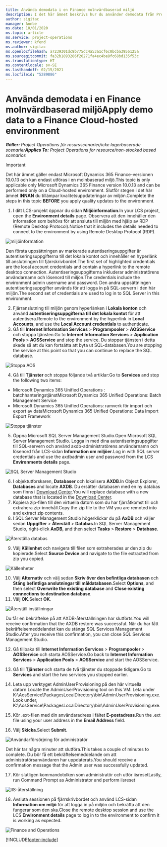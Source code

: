 ```yaml
---
title: Använda demodata i en Finance molnvärdbaserad miljö
description: I det här ämnet beskrivs hur du använder demodata från Project Operations i en Dynamics 365 Finance-miljö i molnet.
author: sigitac
manager: Annbe
ms.date: 10/01/2020
ms.topic: article
ms.service: project-operations
ms.reviewer: kfend
ms.author: sigitac
ms.openlocfilehash: a7239301dc8b775dc4a53a1cf6c0bcba3956125a
ms.sourcegitcommit: fa32b1893286f20271fa4ec4be8fc68bd135f53c
ms.translationtype: HT
ms.contentlocale: sv-SE
ms.lasthandoff: 02/15/2021
ms.locfileid: "5289886"
---
```

# <a name="apply-demo-data-to-a-finance-cloud-hosted-environment"></a><span data-ttu-id="5bf6c-103">Använda demodata i en Finance molnvärdbaserad miljö</span><span class="sxs-lookup"><span data-stu-id="5bf6c-103">Apply demo data to a Finance Cloud-hosted environment</span></span>

<span data-ttu-id="5bf6c-104">_**Gäller:** Project Operations för resursscenarier/icke lagerbaserade scenarier_</span><span class="sxs-lookup"><span data-stu-id="5bf6c-104">_**Applies To:** Project Operations for resource/non-stocked based scenarios_</span></span>

> [!IMPORTANT]
> <span data-ttu-id="5bf6c-105">Det här ämnet gäller endast Microsoft Dynamics 365 Finance-versionen 10.0.13 och kan endast utföras i en molnbaserad miljö.</span><span class="sxs-lookup"><span data-stu-id="5bf6c-105">This topic is only applicable only Microsoft Dynamics 365 Finance version 10.0.13 and can be performed only on a Cloud-hosted environment.</span></span> <span data-ttu-id="5bf6c-106">Slutför stegen i det här ämnet **INNAN** du tillämpar kvalitetsuppdateringar av miljön.</span><span class="sxs-lookup"><span data-stu-id="5bf6c-106">Complete the steps in this topic **BEFORE** you apply quality updates to the environment.</span></span>

1. <span data-ttu-id="5bf6c-107">I ditt LCS-projekt öppnar du sidan **Miljöinformation**.</span><span class="sxs-lookup"><span data-stu-id="5bf6c-107">In your LCS project, open the **Environment details** page.</span></span> <span data-ttu-id="5bf6c-108">Observera att den innehåller den information som behövs för att ansluta till miljön med hjälp av RDP (Remote Desktop Protocol).</span><span class="sxs-lookup"><span data-stu-id="5bf6c-108">Notice that it includes the details needed to connect to the environment by using Remote Desktop Protocol (RDP).</span></span>

![ miljöinformation](./media/1EnvironmentDetails.png)

<span data-ttu-id="5bf6c-110">Den första uppsättningen av markerade autentiseringsuppgifter är autentiseringsuppgifterna till det lokala kontot och innehåller en hyperlänk till anslutningen till fjärrskrivbordet.</span><span class="sxs-lookup"><span data-stu-id="5bf6c-110">The first set of highlighted credentials are the local account credentials and contain a hyperlink to the remote desktop connection.</span></span> <span data-ttu-id="5bf6c-111">Autentiseringsuppgifterna inkluderar administratörens användarnamn och lösenord till miljön.</span><span class="sxs-lookup"><span data-stu-id="5bf6c-111">The credentials include the environment admin username and password.</span></span> <span data-ttu-id="5bf6c-112">Den andra uppsättningen autentiseringsuppgifter används för att logga in på SQL-servern i den här miljön.</span><span class="sxs-lookup"><span data-stu-id="5bf6c-112">The second set of credentials are used to log in to SQL Server in this environment.</span></span>

2. <span data-ttu-id="5bf6c-113">Fjärranslutning till miljön genom hyperlänken i **Lokala konton** och använd **autentiseringsuppgifterna till det lokala kontot** för att autentisera.</span><span class="sxs-lookup"><span data-stu-id="5bf6c-113">Remote to the environment by the hyperlink in **Local Accounts**, and use the **Local Account credentials** to authenticate.</span></span>
3. <span data-ttu-id="5bf6c-114">Gå till **Internet Information Services** > **Programpooler** > **AOSService** och stoppa tjänsten.</span><span class="sxs-lookup"><span data-stu-id="5bf6c-114">Go to **Internet Information Services** > **Application Pools** > **AOSService** and stop the service.</span></span> <span data-ttu-id="5bf6c-115">Du stoppar tjänsten i detta skede så att du kan fortsätta att byta ut SQL-databasen.</span><span class="sxs-lookup"><span data-stu-id="5bf6c-115">You are stopping the service at this point so that you can continue to replace the SQL database.</span></span>

![Stoppa AOS](./media/2StopAOS.png)

4. <span data-ttu-id="5bf6c-117">Gå till **Tjänster** och stoppa följande två artiklar:</span><span class="sxs-lookup"><span data-stu-id="5bf6c-117">Go to **Services** and stop the following two items:</span></span>

- <span data-ttu-id="5bf6c-118">Microsoft Dynamics 365 Unified Operations : batchhanteringstjänst</span><span class="sxs-lookup"><span data-stu-id="5bf6c-118">Microsoft Dynamics 365 Unified Operations: Batch Management Service</span></span>
- <span data-ttu-id="5bf6c-119">Microsoft Dynamics 365 Unified Operations: ramverk för import och export av data</span><span class="sxs-lookup"><span data-stu-id="5bf6c-119">Microsoft Dynamics 365 Unified Operations: Data Import Export Framework</span></span>

![Stoppa tjänster](./media/3StopServices.png)

5. <span data-ttu-id="5bf6c-121">Öppna Microsoft SQL Server Management Studio.</span><span class="sxs-lookup"><span data-stu-id="5bf6c-121">Open Microsoft SQL Server Management Studio.</span></span> <span data-ttu-id="5bf6c-122">Logga in med dina autentiseringsuppgifter till SQL-servern och använd axdb-administratörens användarnamn och lösenord från LCS-sidan **Information om miljöer**.</span><span class="sxs-lookup"><span data-stu-id="5bf6c-122">Log in with SQL server credentials and use the axdbadmin user and password from the LCS **Environments details** page.</span></span>

![SQL Server Management Studio](./media/4SSMS.png)

6. <span data-ttu-id="5bf6c-124">I objektutforskaren, **Databaser** och lokalisera **AXDB**.</span><span class="sxs-lookup"><span data-stu-id="5bf6c-124">In Object Explorer, **Databases** and locate **AXDB**.</span></span> <span data-ttu-id="5bf6c-125">Du ersätter databasen med en ny databas som finns i [Download Center](https://download.microsoft.com/download/1/a/3/1a314bd2-b082-4a87-abdc-1ba26c92b63d/ProjOpsDemoDataFOGARelease.zip).</span><span class="sxs-lookup"><span data-stu-id="5bf6c-125">You will replace database with a new database that is located in the [Download Center](https://download.microsoft.com/download/1/a/3/1a314bd2-b082-4a87-abdc-1ba26c92b63d/ProjOpsDemoDataFOGARelease.zip).</span></span> 
7. <span data-ttu-id="5bf6c-126">Kopiera zip-filen till den virtuella datorn som du har fjärråtkomst till och extrahera zip-innehåll.</span><span class="sxs-lookup"><span data-stu-id="5bf6c-126">Copy the zip file to the VM you are remoted into and extract zip contents.</span></span>
8. <span data-ttu-id="5bf6c-127">I SQL Server Management Studio högerklickar du på **AxDB** och väljer sedan **Uppgifter** > **Återställ** > **Databas**.</span><span class="sxs-lookup"><span data-stu-id="5bf6c-127">In SQL Server Management Studio, right-click **AxDB**, and then select **Tasks** > **Restore** > **Database**.</span></span>

![Återställa databas](./media/5RestoreDatabase.png)

9. <span data-ttu-id="5bf6c-129">Välj **Källenhet** och navigera till filen som extraherades ur den zip du kopierade.</span><span class="sxs-lookup"><span data-stu-id="5bf6c-129">Select **Source Device** and navigate to the file extracted from zip you copied.</span></span>

![Källenheter](./media/6SourceDevice.png)

10. <span data-ttu-id="5bf6c-131">Välj **Alternativ** och välj sedan **Skriv över den befintliga databasen** och **Stäng befintliga anslutningar till måldatabasen**.</span><span class="sxs-lookup"><span data-stu-id="5bf6c-131">Select **Options**, and then select **Overwrite the existing database** and **Close existing connections to destination database**.</span></span> 
11. <span data-ttu-id="5bf6c-132">Välj **OK**.</span><span class="sxs-lookup"><span data-stu-id="5bf6c-132">Select **OK**.</span></span>

![Återställ inställningar](./media/7RestoreSetting.png)

<span data-ttu-id="5bf6c-134">Du får en bekräftelse på att AXDB-återställningen har slutförts.</span><span class="sxs-lookup"><span data-stu-id="5bf6c-134">You will receive confirmation that the AXDB restore was successful.</span></span> <span data-ttu-id="5bf6c-135">När du har fått bekräftelsemeddelandet kan du stänga SQL Services Management Studio.</span><span class="sxs-lookup"><span data-stu-id="5bf6c-135">After you receive this confirmation, you can close SQL Services Management Studio.</span></span>

12. <span data-ttu-id="5bf6c-136">Gå tillbaka till **Internet Information Services** > **Programpooler** > **AOSService** och starta AOSService.</span><span class="sxs-lookup"><span data-stu-id="5bf6c-136">Go back to **Internet Information Services** > **Application Pools** > **AOSService** and start the AOSService.</span></span>
13. <span data-ttu-id="5bf6c-137">Gå till **Tjänster** och starta de två tjänster du stoppade tidigare.</span><span class="sxs-lookup"><span data-stu-id="5bf6c-137">Go to **Services** and start the two services you stopped earlier.</span></span>

14. <span data-ttu-id="5bf6c-138">Leta upp verktyget AdminUserProvisioning på den här virtuella datorn.</span><span class="sxs-lookup"><span data-stu-id="5bf6c-138">Locate the AdminUserProvisioning tool on this VM.</span></span> <span data-ttu-id="5bf6c-139">Leta under K:\AosService\PackagesLocalDirectory\bin\AdminUserProvisioning.exe.</span><span class="sxs-lookup"><span data-stu-id="5bf6c-139">Look under, K:\AosService\PackagesLocalDirectory\bin\AdminUserProvisioning.exe.</span></span>
15. <span data-ttu-id="5bf6c-140">Kör .ext-filen med din användaradress i fältet **E-postadress**.</span><span class="sxs-lookup"><span data-stu-id="5bf6c-140">Run the .ext file using your user address in the **Email Address** field.</span></span> 
16. <span data-ttu-id="5bf6c-141">Välj **Skicka**.</span><span class="sxs-lookup"><span data-stu-id="5bf6c-141">Select **Submit**.</span></span>

![Användarförsörjning för administratör](./media/8AdminUserProvisioning.png)

<span data-ttu-id="5bf6c-143">Det här tar några minuter att slutföra.</span><span class="sxs-lookup"><span data-stu-id="5bf6c-143">This takes a couple of minutes to complete.</span></span> <span data-ttu-id="5bf6c-144">Du bör få ett bekräftelsemeddelande om att administratörsanvändaren har uppdaterats.</span><span class="sxs-lookup"><span data-stu-id="5bf6c-144">You should receive a confirmation message that the Admin user was successfully updated.</span></span>

17. <span data-ttu-id="5bf6c-145">Kör slutligen kommandotolken som administratör och utför iisreset</span><span class="sxs-lookup"><span data-stu-id="5bf6c-145">Lastly, run Command Prompt as Administrator and perform iisreset</span></span>

![IIS-återställning](./media/9IISReset.png)

18. <span data-ttu-id="5bf6c-147">Avsluta sessionen på fjärrskrivbordet och använd LCS-sidan **Information om miljö** för att logga in på miljön och bekräfta att den fungerar som den ska.</span><span class="sxs-lookup"><span data-stu-id="5bf6c-147">Close the remote desktop session and use the LCS **Environment details** page to log in to the environment to confirm it is working as expected.</span></span>

![Finance and Operations](./media/10FinanceAndOperations.png)


[!INCLUDE[footer-include](../includes/footer-banner.md)]